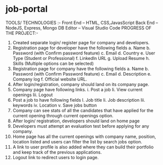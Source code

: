 # job-portal

 TOOLS/ TECHNOLOGIES :- Front End – HTML, CSS,JavasScript
   Back End – NodeJS, Express, Mongo DB
    Editor – Visual Studio Code
PROGRESS OF THE PROJECT:-
1.	Created separate login/ register page for company and developers.
2.	Registration page for developer have the following fields a. Name b. Password (with Confirm password feature) c. Email d. Country e. User Type (Student or Professional) f. LinkedIn URL g. Upload Resume h. Skills (Multiple options can be selected)
3.	Registration page for company have the following fields a. Name b. Password (with Confirm Password feature) c. Email d. Description e. Company log f. Official website URL.
4.	After login/registration, company should land on its company page.
5.	Company page have following links.
          i. Post a job
          Ii. View current openings
          Iii. Logout
6.	Post a job to have following fields
         I. Job title
         Ii. Job description
         Iii. keywords
         iv. Location
         v. Save jobs button
7.	Company can see stats of all the candidates that have applied for the current opening through current openings option.
8.	After login/ registration, developers should land on home page
9.	Developers must attempt an evaluation test before applying for any company.
10.	Home page has all the current openings with company name, position, location listed and users can filter the list by search jobs option. 
11.	A link to user profile is also added where they can build their portfolio and keep track of the previous applications.
12.	Logout link to redirect users to login page. 
